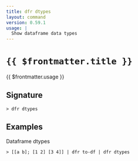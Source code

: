 ```yaml
---
title: dfr dtypes
layout: command
version: 0.59.1
usage: |
  Show dataframe data types
---
```


# `{{ $frontmatter.title }}`

<div style='white-space: pre-wrap;'>{{ $frontmatter.usage }}</div>

## Signature

`> dfr dtypes `

## Examples

Dataframe dtypes

```shell
> [[a b]; [1 2] [3 4]] | dfr to-df | dfr dtypes
```
